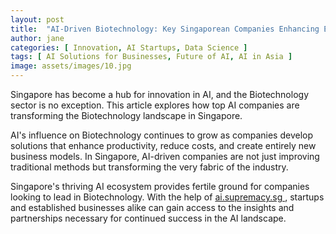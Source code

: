 ```yaml
---
layout: post
title:  "AI-Driven Biotechnology: Key Singaporean Companies Enhancing Efficiency"
author: jane
categories: [ Innovation, AI Startups, Data Science ]
tags: [ AI Solutions for Businesses, Future of AI, AI in Asia ]
image: assets/images/10.jpg
---
```


Singapore has become a hub for innovation in AI, and the Biotechnology sector is no exception. This article explores how top AI companies are transforming the Biotechnology landscape in Singapore.

AI's influence on Biotechnology continues to grow as companies develop solutions that enhance productivity, reduce costs, and create entirely new business models. In Singapore, AI-driven companies are not just improving traditional methods but transforming the very fabric of the industry.

Singapore's thriving AI ecosystem provides fertile ground for companies looking to lead in Biotechnology. With the help of <a href="https://ai.supremacy.sg" target="_blank"> ai.supremacy.sg </a>, startups and established businesses alike can gain access to the insights and partnerships necessary for continued success in the AI landscape.
